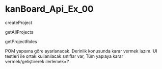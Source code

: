 # kanBoard_Api_Ex_00

createProject

getAllProjects

getProjectRoles


POM yapısına göre ayarlanacak.
Derinlik konusunda karar vermek lazım.
UI testleri ile ortak kullanılacak sınıflar var,
Tüm yapıaya karar vermek/geliştirerek ilerlemek=?